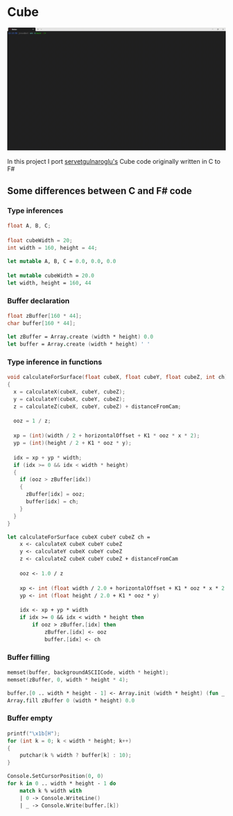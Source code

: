 # Cube

![Cube](./img/cube.gif)

In this project I port [servetgulnaroglu's](https://github.com/servetgulnaroglu/cube.c) Cube code originally written in C to F#


## Some differences between C and F# code

### Type inferences

```C
float A, B, C;

float cubeWidth = 20;
int width = 160, height = 44;
```

```Fsharp
let mutable A, B, C = 0.0, 0.0, 0.0

let mutable cubeWidth = 20.0
let width, height = 160, 44
```

### Buffer declaration

```C
float zBuffer[160 * 44];
char buffer[160 * 44];
```

```Fsharp
let zBuffer = Array.create (width * height) 0.0
let buffer = Array.create (width * height) ' '
```

### Type inference in functions

```C
void calculateForSurface(float cubeX, float cubeY, float cubeZ, int ch) 
{
  x = calculateX(cubeX, cubeY, cubeZ);
  y = calculateY(cubeX, cubeY, cubeZ);
  z = calculateZ(cubeX, cubeY, cubeZ) + distanceFromCam;

  ooz = 1 / z;

  xp = (int)(width / 2 + horizontalOffset + K1 * ooz * x * 2);
  yp = (int)(height / 2 + K1 * ooz * y);

  idx = xp + yp * width;
  if (idx >= 0 && idx < width * height) 
  {
    if (ooz > zBuffer[idx]) 
    {
      zBuffer[idx] = ooz;
      buffer[idx] = ch;
    }
  }
}
```

```Fsharp
let calculateForSurface cubeX cubeY cubeZ ch =
    x <- calculateX cubeX cubeY cubeZ
    y <- calculateY cubeX cubeY cubeZ
    z <- calculateZ cubeX cubeY cubeZ + distanceFromCam

    ooz <- 1.0 / z

    xp <- int (float width / 2.0 + horizontalOffset + K1 * ooz * x * 2.0)
    yp <- int (float height / 2.0 + K1 * ooz * y)

    idx <- xp + yp * width
    if idx >= 0 && idx < width * height then
        if ooz > zBuffer.[idx] then
            zBuffer.[idx] <- ooz
            buffer.[idx] <- ch
```

### Buffer filling

```C
memset(buffer, backgroundASCIICode, width * height);
memset(zBuffer, 0, width * height * 4);
```

```Fsharp
buffer.[0 .. width * height - 1] <- Array.init (width * height) (fun _ -> backgroundASCIICode)
Array.fill zBuffer 0 (width * height) 0.0
```

### Buffer empty

```C
printf("\x1b[H");
for (int k = 0; k < width * height; k++) 
{
    putchar(k % width ? buffer[k] : 10);
}
```

```Fsharp
Console.SetCursorPosition(0, 0)
for k in 0 .. width * height - 1 do
    match k % width with
    | 0 -> Console.WriteLine()
    | _ -> Console.Write(buffer.[k])
```
